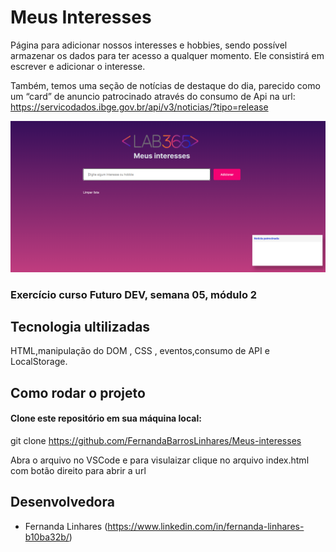 # Meus Interesses

Página para adicionar nossos interesses e hobbies, sendo possível armazenar os dados para ter acesso a qualquer momento. Ele consistirá em escrever e adicionar o interesse. 

Também, temos uma seção de notícias de destaque do dia, parecido como um “card” de anuncio patrocinado através do consumo de Api na url:
https://servicodados.ibge.gov.br/api/v3/noticias/?tipo=release

<img alt="Layout" src="src/assets/template.png">


### Exercício curso Futuro DEV, semana 05, módulo 2

## Tecnologia ultilizadas

HTML,manipulação do DOM , CSS , eventos,consumo de API e LocalStorage.

## Como rodar o projeto

#### Clone este repositório em sua máquina local:

git clone https://github.com/FernandaBarrosLinhares/Meus-interesses


Abra o arquivo no VSCode e para visulaizar clique no arquivo index.html com botão direito para abrir a url


## Desenvolvedora

- Fernanda Linhares (https://www.linkedin.com/in/fernanda-linhares-b10ba32b/)
